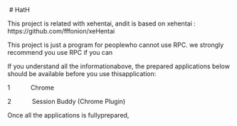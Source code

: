 <div>&nbsp;# HatH<br/>
</div>
<p><span>This project is related with xehentai, andit is based on xehentai : https://github.com/fffonion/xeHentai</span></p>
<p><span>This project is just a program for peoplewho cannot use RPC. we strongly recommend you use RPC if you can</span></p>
<p><span>If you understand all the informationabove, the prepared applications below should be available before you use thisapplication:</span></p>
<p style="margin-left:36.0pt;text-indent:-36.0pt"><span>1<span style="font-variant-numeric:normal;font-stretch:normal;font-size:7pt;font-family:&quot">&nbsp;&nbsp;&nbsp;&nbsp;&nbsp;&nbsp;&nbsp;&nbsp;&nbsp;&nbsp;&nbsp;&nbsp;&nbsp;&nbsp;&nbsp;&nbsp;&nbsp;&nbsp;&nbsp;&nbsp;</span></span><span>Chrome</span></p>
<p style="margin-left:36.0pt;text-indent:-36.0pt"><span>2<span style="font-variant-numeric:normal;font-stretch:normal;font-size:7pt;font-family:&quot">&nbsp;&nbsp;&nbsp;&nbsp;&nbsp;&nbsp;&nbsp;&nbsp;&nbsp;&nbsp;&nbsp;&nbsp;&nbsp;&nbsp;&nbsp;&nbsp;&nbsp;&nbsp;&nbsp;&nbsp;</span></span><span>Session Buddy (Chrome Plugin)</span></p>
<p><span>Once all the applications is fullyprepared,&nbsp;<span style="display:none"></span></span></p>
